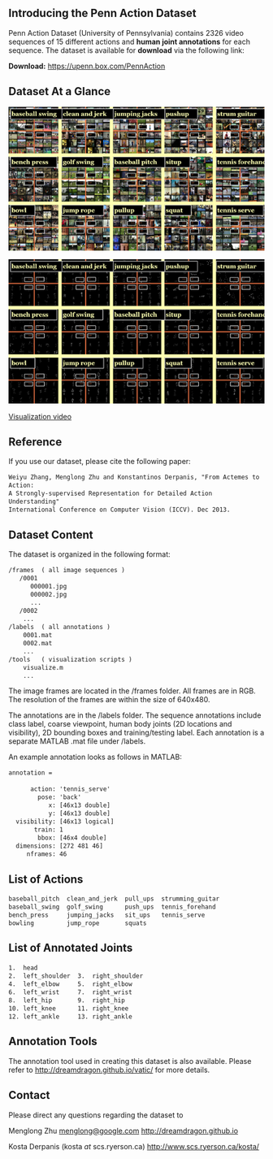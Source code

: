 ##    Introducing the Penn Action Dataset

Penn Action Dataset (University of Pennsylvania) contains 
2326 video sequences of 15 different actions and **human 
joint annotations** for each sequence. The dataset is 
available for **download** via the following link:

   **Download:** https://upenn.box.com/PennAction


##                      Dataset At a Glance

![](https://github.com/dreamdragon/dreamdragon.github.io/blob/master/PennAction/Action.png?raw=true)

![](https://github.com/dreamdragon/dreamdragon.github.io/blob/master/PennAction/Keypoints.png?raw=true)

[Visualization video](https://www.youtube.com/watch?v=RjlFNGINFwE)

##                          Reference

If you use our dataset, please cite the following paper:

    Weiyu Zhang, Menglong Zhu and Konstantinos Derpanis, "From Actemes to Action: 
    A Strongly-supervised Representation for Detailed Action Understanding"
    International Conference on Computer Vision (ICCV). Dec 2013.


##                       Dataset Content

The dataset is organized in the following format:

    /frames  ( all image sequences )
       /0001 
          000001.jpg
          000002.jpg
          ...
       /0002
        ...
    /labels  ( all annotations )
        0001.mat
        0002.mat
        ...
    /tools   ( visualization scripts )
        visualize.m
        ...

The image frames are located in the /frames folder.
All frames are in RGB. The resolution of the frames 
are within the size of 640x480.
 
The annotations are in the /labels folder. The sequence annotations 
include class label, coarse viewpoint, human 
body joints (2D locations and visibility), 2D bounding boxes and training/testing 
label. Each annotation is a separate MATLAB .mat file under /labels.

An example annotation looks as follows in MATLAB:

    annotation = 

          action: 'tennis_serve'
            pose: 'back'
               x: [46x13 double]
               y: [46x13 double]
      visibility: [46x13 logical]
           train: 1
            bbox: [46x4 double]
      dimensions: [272 481 46]
         nframes: 46


##                       List of Actions

    baseball_pitch  clean_and_jerk  pull_ups  strumming_guitar  
    baseball_swing  golf_swing      push_ups  tennis_forehand   
    bench_press     jumping_jacks   sit_ups   tennis_serve
    bowling         jump_rope       squats    


##                   List of Annotated Joints
    1.  head       
    2.  left_shoulder  3.  right_shoulder
    4.  left_elbow     5.  right_elbow
    6.  left_wrist     7.  right_wrist     
    8.  left_hip       9.  right_hip 
    10. left_knee      11. right_knee 
    12. left_ankle     13. right_ankle

##                      Annotation Tools

The annotation tool used in creating this dataset is also available. 
Please refer to <http://dreamdragon.github.io/vatic/> for more details.


##                           Contact

Please direct any questions regarding the dataset to

Menglong Zhu <menglong@google.com> <http://dreamdragon.github.io>

Kosta Derpanis (kosta _at_ scs.ryerson.ca) <http://www.scs.ryerson.ca/kosta/>
